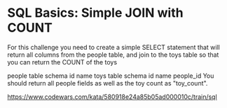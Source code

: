 # SQL Basics: Simple JOIN with COUNT

For this challenge you need to create a simple SELECT statement that will return all columns from the people table, and join to the toys table so that you can return the COUNT of the toys

people table schema
id
name
toys table schema
id
name
people_id
You should return all people fields as well as the toy count as "toy_count".

<https://www.codewars.com/kata/580918e24a85b05ad000010c/train/sql>